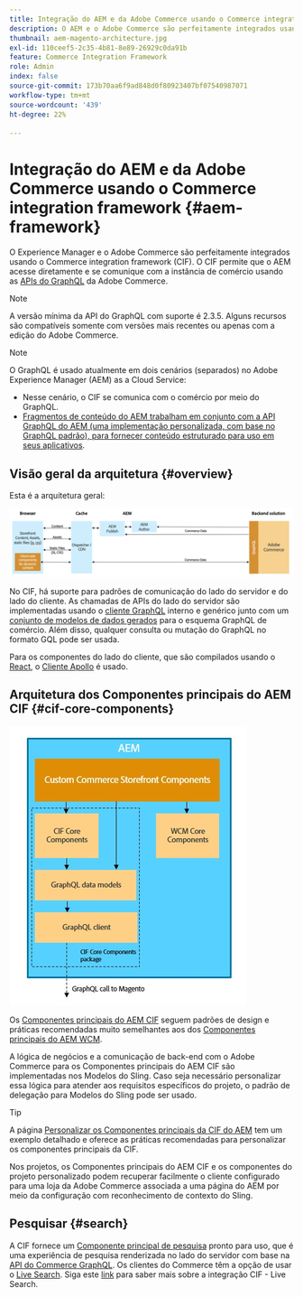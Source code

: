 ```yaml
---
title: Integração do AEM e da Adobe Commerce usando o Commerce integration framework
description: O AEM e o Adobe Commerce são perfeitamente integrados usando o Commerce integration framework (CIF). O CIF permite que o AEM acesse uma instância do Adobe Commerce e se comunique com o Adobe Commerce por meio do GraphQL. Ela também permite que os autores do AEM usem seletores de produtos e categorias e o console de produtos para navegar pelos dados de produtos e categorias obtidos da Adobe Commerce sob demanda. Além disso, a CIF fornece uma loja pronta para uso que agiliza projetos de comércio.
thumbnail: aem-magento-architecture.jpg
exl-id: 110ceef5-2c35-4b81-8e89-26929c0da91b
feature: Commerce Integration Framework
role: Admin
index: false
source-git-commit: 173b70aa6f9ad848d0f80923407bf07540987071
workflow-type: tm+mt
source-wordcount: '439'
ht-degree: 22%

---
```


# Integração do AEM e da Adobe Commerce usando o Commerce integration framework {#aem-framework}

O Experience Manager e o Adobe Commerce são perfeitamente integrados usando o Commerce integration framework (CIF). O CIF permite que o AEM acesse diretamente e se comunique com a instância de comércio usando as [APIs do GraphQL](https://devdocs.magento.com/guides/v2.4/graphql/) da Adobe Commerce.

>[!NOTE]
>
> A versão mínima da API do GraphQL com suporte é 2.3.5. Alguns recursos são compatíveis somente com versões mais recentes ou apenas com a edição do Adobe Commerce.

>[!NOTE]
>
>O GraphQL é usado atualmente em dois cenários (separados) no Adobe Experience Manager (AEM) as a Cloud Service:
>
>* Nesse cenário, o CIF se comunica com o comércio por meio do GraphQL.
>* [Fragmentos de conteúdo do AEM trabalham em conjunto com a API GraphQL do AEM (uma implementação personalizada, com base no GraphQL padrão), para fornecer conteúdo estruturado para uso em seus aplicativos](/help/headless/graphql-api/content-fragments.md).

## Visão geral da arquitetura {#overview}

Esta é a arquitetura geral:

![Visão geral da arquitetura da CIF](../assets/AEM_Magento_Architecture.png)

No CIF, há suporte para padrões de comunicação do lado do servidor e do lado do cliente.
As chamadas de APIs do lado do servidor são implementadas usando o [cliente GraphQL](https://github.com/adobe/commerce-cif-graphql-client) interno e genérico junto com um [conjunto de modelos de dados gerados](https://github.com/adobe/commerce-cif-magento-graphql) para o esquema GraphQL de comércio. Além disso, qualquer consulta ou mutação do GraphQL no formato GQL pode ser usada.

Para os componentes do lado do cliente, que são compilados usando o [React](https://reactjs.org/), o [Cliente Apollo](https://www.apollographql.com/docs/react/) é usado.

## Arquitetura dos Componentes principais do AEM CIF {#cif-core-components}

![Arquitetura dos Componentes principais da CIF do AEM](../assets/cif-component-architecture.jpg)

Os [Componentes principais do AEM CIF](https://github.com/adobe/aem-core-cif-components) seguem padrões de design e práticas recomendadas muito semelhantes aos dos [Componentes principais do AEM WCM](https://github.com/adobe/aem-core-wcm-components).

A lógica de negócios e a comunicação de back-end com o Adobe Commerce para os Componentes principais do AEM CIF são implementadas nos Modelos do Sling. Caso seja necessário personalizar essa lógica para atender aos requisitos específicos do projeto, o padrão de delegação para Modelos do Sling pode ser usado.

>[!TIP]
>
>A página [Personalizar os Componentes principais da CIF do AEM](../customizing/customize-cif-components.md) tem um exemplo detalhado e oferece as práticas recomendadas para personalizar os componentes principais da CIF.

Nos projetos, os Componentes principais do AEM CIF e os componentes do projeto personalizado podem recuperar facilmente o cliente configurado para uma loja da Adobe Commerce associada a uma página do AEM por meio da configuração com reconhecimento de contexto do Sling.

## Pesquisar {#search}

A CIF fornece um [Componente principal de pesquisa](https://www.aemcomponents.dev/content/core-components-examples/library/commerce/search.html) pronto para uso, que é uma experiência de pesquisa renderizada no lado do servidor com base na [API do Commerce GraphQL](https://developer.adobe.com/commerce/webapi/graphql/). Os clientes do Commerce têm a opção de usar o [Live Search](https://experienceleague.adobe.com/docs/commerce-merchant-services/live-search/guide-overview.html?lang=pt-BR). Siga este [link](/help/commerce-cloud/integrating/live-search-plp.md) para saber mais sobre a integração CIF - Live Search.

